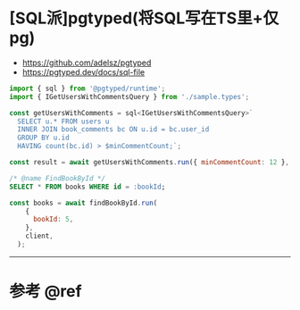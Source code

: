 # [SQL派]pgtyped(将SQL写在TS里+仅pg)

- https://github.com/adelsz/pgtyped
- https://pgtyped.dev/docs/sql-file

```js
import { sql } from '@pgtyped/runtime';
import { IGetUsersWithCommentsQuery } from './sample.types';

const getUsersWithComments = sql<IGetUsersWithCommentsQuery>`
  SELECT u.* FROM users u
  INNER JOIN book_comments bc ON u.id = bc.user_id
  GROUP BY u.id
  HAVING count(bc.id) > $minCommentCount;`;

const result = await getUsersWithComments.run({ minCommentCount: 12 }, client);
```

```sql
/* @name FindBookById */
SELECT * FROM books WHERE id = :bookId;
```

```js
const books = await findBookById.run(
    {
      bookId: 5,
    },
    client,
  );
```

---

# 参考 @ref